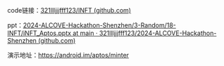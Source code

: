 code链接：[321llljjjfff123/INFT (github.com)](https://github.com/321llljjjfff123/INFT)

ppt：[2024-ALCOVE-Hackathon-Shenzhen/3-Random/18-INFT/iNFT_Aptos.pptx at main · 321llljjjfff123/2024-ALCOVE-Hackathon-Shenzhen (github.com)](https://github.com/321llljjjfff123/2024-ALCOVE-Hackathon-Shenzhen/blob/main/3-Random/INFT/iNFT_Aptos.pptx)

演示地址：https://android.im/aptos/minter
